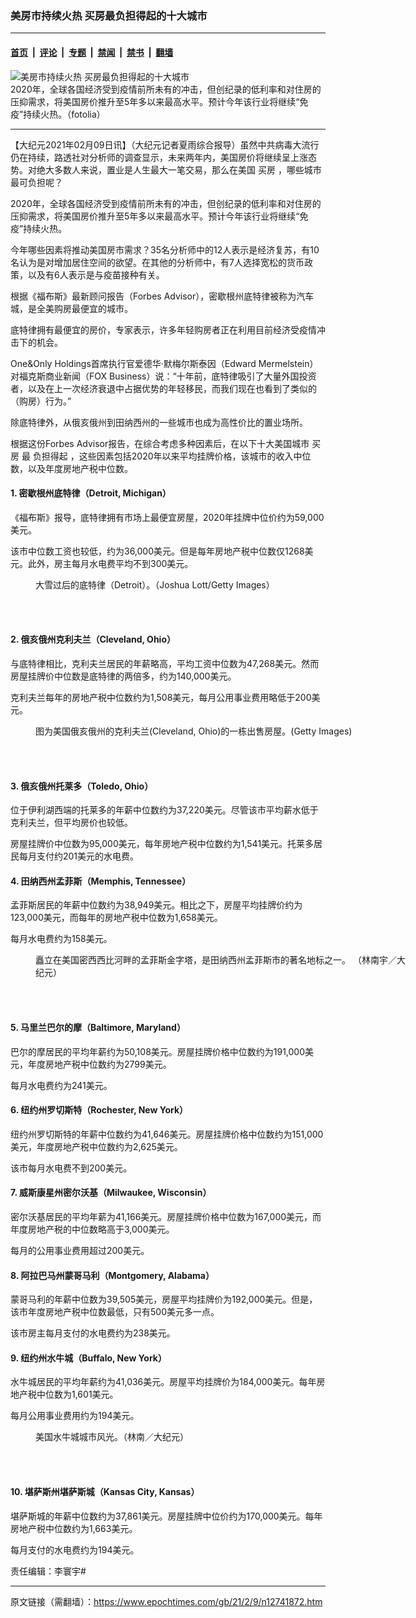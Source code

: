 ### 美房市持续火热 买房最负担得起的十大城市

---

#### [首页](../../../..?n12741872) &nbsp;|&nbsp; [评论](../../../../../epoch-comment?n12741872) &nbsp;|&nbsp; [专题](../../../../../epoch-special?n12741872) &nbsp;|&nbsp; [禁闻](../../../../../epoch-news?n12741872) &nbsp;|&nbsp; [禁书](../../../../../books?n12741872) &nbsp;|&nbsp; [翻墙](https://github.com/gfw-breaker/nogfw/blob/master/README.md?n12741872)


<div><img alt="美房市持续火热 买房最负担得起的十大城市" class="attachment-djy_600_400 size-djy_600_400 wp-post-image" src="https://i.epochtimes.com/assets/uploads/2016/06/Fotolia_55589925_Subscription_L-1-600x400.jpg"/>
<div class="caption">
 2020年，全球各国经济受到疫情前所未有的冲击，但创纪录的低利率和对住房的压抑需求，将美国房价推升至5年多以来最高水平。预计今年该行业将继续“免疫”持续火热。（fotolia）
</div></div><hr/><div class="post_content" id="artbody" itemprop="articleBody">
 <!-- article content begin -->
 <p>
  【大纪元2021年02月09日讯】（大纪元记者夏雨综合报导）虽然中共病毒大流行仍在持续，路透社对分析师的调查显示，未来两年内，美国房价将继续呈上涨态势。对绝大多数人来说，置业是人生最大一笔交易，那么在美国
  <ok href="https://www.epochtimes.com/gb/tag/%E4%B9%B0%E6%88%BF.html">
   买房
  </ok>
  ，哪些城市最可负担呢？
 </p>
 <p>
  2020年，全球各国经济受到疫情前所未有的冲击，但创纪录的低利率和对住房的压抑需求，将美国房价推升至5年多以来最高水平。预计今年该行业将继续“免疫”持续火热。
 </p>
 <p>
  今年哪些因素将推动美国房市需求？35名分析师中的12人表示是经济复苏，有10名认为是对增加居住空间的欲望。在其他的分析师中，有7人选择宽松的货币政策，以及有6人表示是与疫苗接种有关。
 </p>
 <p>
  根据《福布斯》最新顾问报告（Forbes Advisor），密歇根州底特律被称为汽车城，是全美购房最便宜的城市。
 </p>
 <p>
  底特律拥有最便宜的房价，专家表示，许多年轻购房者正在利用目前经济受疫情冲击下的机会。
 </p>
 <p>
  One&amp;Only Holdings首席执行官爱德华‧默梅尔斯泰因（Edward Mermelstein）对福克斯商业新闻（FOX Business）说：“十年前，底特律吸引了大量外国投资者，以及在上一次经济衰退中占据优势的年轻移民，而我们现在也看到了类似的（购房）行为。”
 </p>
 <p>
  除底特律外，从俄亥俄州到田纳西州的一些城市也成为高性价比的置业场所。
 </p>
 <p>
  根据这份Forbes Advisor报告，在综合考虑多种因素后，在以下十大美国城市
  <ok href="https://www.epochtimes.com/gb/tag/%E4%B9%B0%E6%88%BF.html">
   买房
  </ok>
  最
  <ok href="https://www.epochtimes.com/gb/tag/%E8%B4%9F%E6%8B%85%E5%BE%97%E8%B5%B7.html">
   负担得起
  </ok>
  ，这些因素包括2020年以来平均挂牌价格，该城市的收入中位数，以及年度房地产税中位数。
 </p>
 <h4>
  1. 密歇根州底特律（Detroit, Michigan）
 </h4>
 <p>
  《福布斯》报导，底特律拥有市场上最便宜房屋，2020年挂牌中位价约为59,000美元。
 </p>
 <p>
  该市中位数工资也较低，约为36,000美元。但是每年房地产税中位数仅1268美元。此外，房主每月水电费平均不到300美元。
 </p>
 <figure aria-describedby="caption-attachment-5847877" class="wp-caption alignnone" id="attachment_5847877" style="width: 594px">
  <ok href="https://i.epochtimes.com/assets/uploads/2015/03/1502021727541124.jpg" target="_blank">
   <img alt="" class="size-full wp-image-5847877" src="https://i.epochtimes.com/assets/uploads/2015/03/1502021727541124.jpg"/>
  </ok>
  <br/><figcaption class="wp-caption-text" id="caption-attachment-5847877">
   大雪过后的底特律（Detroit）。（Joshua Lott/Getty Images）
  </figcaption><br/>
 </figure><br/>
 <h4>
  2. 俄亥俄州克利夫兰（Cleveland, Ohio）
 </h4>
 <p>
  与底特律相比，克利夫兰居民的年薪略高，平均工资中位数为47,268美元。然而房屋挂牌价中位数是底特律的两倍多，约为140,000美元。
 </p>
 <p>
  克利夫兰每年的房地产税中位数约为1,508美元，每月公用事业费用略低于200美元。
 </p>
 <figure aria-describedby="caption-attachment-6270716" class="wp-caption alignnone" id="attachment_6270716" style="width: 600px">
  <ok href="https://i.epochtimes.com/assets/uploads/2009/01/901280830211898.jpg" target="_blank">
   <img alt="" class="size-large wp-image-6270716" src="https://i.epochtimes.com/assets/uploads/2009/01/901280830211898-600x481.jpg"/>
  </ok>
  <br/><figcaption class="wp-caption-text" id="caption-attachment-6270716">
   图为美国俄亥俄州的克利夫兰(Cleveland, Ohio)的一栋出售房屋。(Getty Images)
  </figcaption><br/>
 </figure><br/>
 <h4>
  3. 俄亥俄州托莱多（Toledo, Ohio）
 </h4>
 <p>
  位于伊利湖西端的托莱多的年薪中位数约为37,220美元。尽管该市平均薪水低于克利夫兰，但平均房价也较低。
 </p>
 <p>
  房屋挂牌价中位数为95,000美元，每年房地产税中位数约为1,541美元。托莱多居民每月支付约201美元的水电费。
 </p>
 <h4>
  4. 田纳西州孟菲斯（Memphis, Tennessee）
 </h4>
 <p>
  孟菲斯居民的年薪中位数约为38,949美元。相比之下，房屋平均挂牌价约为123,000美元，而每年的房地产税中位数为1,658美元。
 </p>
 <p>
  每月水电费约为158美元。
 </p>
 <figure aria-describedby="caption-attachment-10146375" class="wp-caption alignnone" id="attachment_10146375" style="width: 600px">
  <ok href="https://i.epochtimes.com/assets/uploads/2018/02/20180214-memphis-skyline2.jpg" target="_blank">
   <img alt="" class="size-large wp-image-10146375" src="https://i.epochtimes.com/assets/uploads/2018/02/20180214-memphis-skyline2-600x399.jpg"/>
  </ok>
  <br/><figcaption class="wp-caption-text" id="caption-attachment-10146375">
   矗立在美国密西西比河畔的孟菲斯金字塔，是田纳西州孟菲斯市的著名地标之一。 （林南宇／大纪元）
  </figcaption><br/>
 </figure><br/>
 <h4>
  5. 马里兰巴尔的摩（Baltimore, Maryland）
 </h4>
 <p>
  巴尔的摩居民的平均年薪约为50,108美元。房屋挂牌价格中位数约为191,000美元，年度房地产税中位数约为2799美元。
 </p>
 <p>
  每月水电费约为241美元。
 </p>
 <h4>
  6. 纽约州罗切斯特（Rochester, New York）
 </h4>
 <p>
  纽约州罗切斯特的年薪中位数约为41,646美元。房屋挂牌价格中位数约为151,000美元，年度房地产税中位数约为2,625美元。
 </p>
 <p>
  该市每月水电费不到200美元。
 </p>
 <h4>
  7. 威斯康星州密尔沃基（Milwaukee, Wisconsin）
 </h4>
 <p>
  密尔沃基居民的平均年薪为41,166美元。房屋挂牌价格中位数为167,000美元，而年度房地产税的中位数略高于3,000美元。
 </p>
 <p>
  每月的公用事业费用超过200美元。
 </p>
 <h4>
  8. 阿拉巴马州蒙哥马利（Montgomery, Alabama）
 </h4>
 <p>
  蒙哥马利的年薪中位数为39,505美元，房屋平均挂牌价为192,000美元。但是，该市年度房地产税中位数最低，只有500美元多一点。
 </p>
 <p>
  该市房主每月支付的水电费约为238美元。
 </p>
 <h4>
  9. 纽约州水牛城（Buffalo, New York）
 </h4>
 <p>
  水牛城居民的平均年薪约为41,036美元。房屋平均挂牌价为184,000美元。每年房地产税中位数为1,601美元。
 </p>
 <p>
  每月公用事业费用约为194美元。
 </p>
 <figure aria-describedby="caption-attachment-7706917" class="wp-caption alignnone" id="attachment_7706917" style="width: 600px">
  <ok href="https://i.epochtimes.com/assets/uploads/2016/04/1604242304501649.jpg" target="_blank">
   <img alt="" class="size-large wp-image-7706917" src="https://i.epochtimes.com/assets/uploads/2016/04/1604242304501649-600x400.jpg"/>
  </ok>
  <br/><figcaption class="wp-caption-text" id="caption-attachment-7706917">
   美国水牛城城市风光。（林南／大纪元）
  </figcaption><br/>
 </figure><br/>
 <h4>
  10. 堪萨斯州堪萨斯城（Kansas City, Kansas）
 </h4>
 <p>
  堪萨斯城的年薪中位数约为37,861美元。房屋挂牌中位价约为170,000美元。每年房地产税中位数约为1,663美元。
 </p>
 <p>
  每月支付的水电费约为194美元。
 </p>
 <p>
  责任编辑：李寰宇#
 </p>
 <!-- article content end -->
 <div id="below_article_ad">
 </div>
</div>


---

原文链接（需翻墙）：https://www.epochtimes.com/gb/21/2/9/n12741872.htm